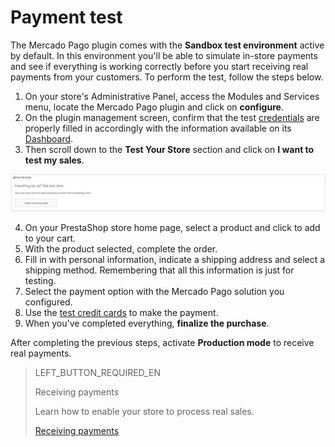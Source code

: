 # Payment test
 
The Mercado Pago plugin comes with the **Sandbox test environment** active by default. In this environment you'll be able to simulate in-store payments and see if everything is working correctly before you start receiving real payments from your customers. To perform the test, follow the steps below.
 
1. On your store's Administrative Panel, access the Modules and Services menu, locate the Mercado Pago plugin and click on **configure**.
2. On the plugin management screen, confirm that the test [credentials](https://www.mercadopago[FAKER][URL][DOMAIN]/developers/en/guides/resources/credentials) are properly filled in accordingly with the information available on its [Dashboard](https://www.mercadopago.com.br/developers/panel).
3. Then scroll down to the **Test Your Store** section and click on **I want to test my sales**.
 
![Testing payments](/images/prestashop/teste_pagto_en.png)
 
4. On your PrestaShop store home page, select a product and click to add to your cart.
5. With the product selected, complete the order.
6. Fill in with personal information, indicate a shipping address and select a shipping method. Remembering that all this information is just for testing.
7. Select the payment option with the Mercado Pago solution you configured.
8. Use the [test credit cards](https://www.mercadopago[FAKER][URL][DOMAIN]/developers/en/guides/resources/localization/local-cards) to make the payment.
9. When you've completed everything, **finalize the purchase**.
 
After completing the previous steps, activate **Production mode** to receive real payments.
 
> LEFT_BUTTON_REQUIRED_EN
>
> Receiving payments
>
> Learn how to enable your store to process real sales.
>
> [Receiving payments](https://www.mercadopago[FAKER][URL][DOMAIN]/developers/en/guides/plugins/prestashop/receive-payments)